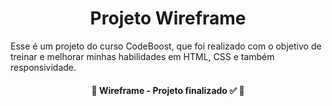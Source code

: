 <h1 align ="center"> Projeto Wireframe</h1>

<p>Esse é um projeto do curso CodeBoost, que foi realizado com o objetivo de treinar e melhorar minhas habilidades em HTML, CSS e também responsividade.</p>

<h4 align ="center"> 
	🚧  Wireframe - Projeto finalizado ✅ 🚧
</h4>
